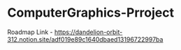 # ComputerGraphics-Prroject

Roadmap Link - https://dandelion-orbit-312.notion.site/adf019e89c1640dbaed13196722997ba
